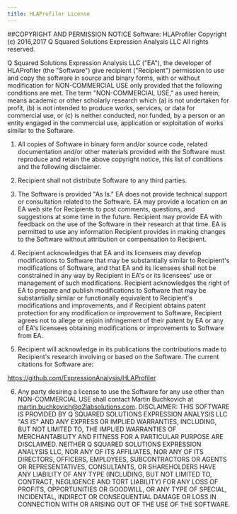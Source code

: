 ```yaml
---
title: HLAProfiler License
---
```


##COPYRIGHT AND PERMISSION NOTICE
Software:  HLAProfiler
Copyright (c) 2016,2017 Q Squared Solutions Expression Analysis LLC
All rights reserved.

Q Squared Solutions Expression Analysis LLC ("EA"), the developer of HLAProfiler
(the "Software") give recipient ("Recipient") permission to use and copy the software in source and
binary forms, with or without modification for NON-COMMERCIAL USE only provided that the following
conditions are met. The term "NON-COMMERCIAL USE," as used herein, means academic or other
scholarly research which (a) is not undertaken for profit, (b) is not intended to produce works, services,
or data for commercial use, or (c) is neither conducted, nor funded, by a person or an entity engaged in
the commercial use, application or exploitation of works similar to the Software.
1)  All copies of Software in binary form and/or source code, related documentation and/or
other materials provided with the Software must reproduce and retain the above copyright
notice, this list of conditions and the following disclaimer.

2)  Recipient shall not distribute Software to any third parties.

3)  The Software is provided "As Is." EA does not provide technical support or consultation
related to the Software. EA may provide a location on an EA web site for Recipients to post
comments, questions, and suggestions at some time in the future. Recipient may provide
EA with feedback on the use of the Software in their research at that time. EA is permitted
to use any information Recipient provides in making changes to the Software without
attribution or compensation to Recipient.

4)  Recipient acknowledges that EA and its licensees may develop modifications to Software
that may be substantially similar to Recipient's modifications of Software, and that EA and
its licensees shall not be constrained in any way by Recipient in EA's or its licensees' use or
management of such modifications. Recipient acknowledges the right of EA to prepare and
publish modifications to Software that may be substantially similar or functionally
equivalent to Recipient's modifications and improvements, and if Recipient obtains patent
protection for any modification or improvement to Software, Recipient agrees not to allege
or enjoin infringement of their patent by EA or any of EA's licensees obtaining modifications
or improvements to Software from EA.

5)  Recipient will acknowledge in its publications the contributions made to Recipient's
research involving or based on the Software. The current citations for Software are:

https://github.com/ExpressionAnalysis/HLAProfiler

6)  Any party desiring a license to use the Software for any use other than NON-COMMERCIAL
USE shall contact Martin Buchkovich at martin.buchkovich@q2labsolutions.com.
DISCLAIMER: THIS SOFTWARE IS PROVIDED BY Q SQUARED SOLUTIONS EXPRESSION ANALYSIS LLC "AS
IS" AND ANY EXPRESS OR IMPLIED WARRANTIES, INCLUDING, BUT NOT LIMITED TO, THE IMPLIED
WARRANTIES OF MERCHANTABILITY AND FITNESS FOR A PARTICULAR PURPOSE ARE DISCLAIMED.
NEITHER Q SQUARED SOLUTIONS EXPRESSION ANALYSIS LLC, NOR ANY OF ITS AFFILIATES, NOR ANY
OF ITS DIRECTORS, OFFICERS, EMPLOYEES, SUBCONTRACTORS OR AGENTS OR REPRESENTATIVES,
CONSULTANTS, OR SHAREHOLDERS HAVE ANY LIABILITY OF ANY TYPE (INCLUDING, BUT NOT LIMITED
TO, CONTRACT, NEGLIGENCE AND TORT LIABILITY) FOR ANY LOSS OF PROFITS, OPPORTUNITIES OR
GOODWILL, OR ANY TYPE OF SPECIAL, INCIDENTAL, INDIRECT OR CONSEQUENTIAL DAMAGE OR LOSS
IN CONNECTION WITH OR ARISING OUT OF THE USE OF THE SOFTWARE.
